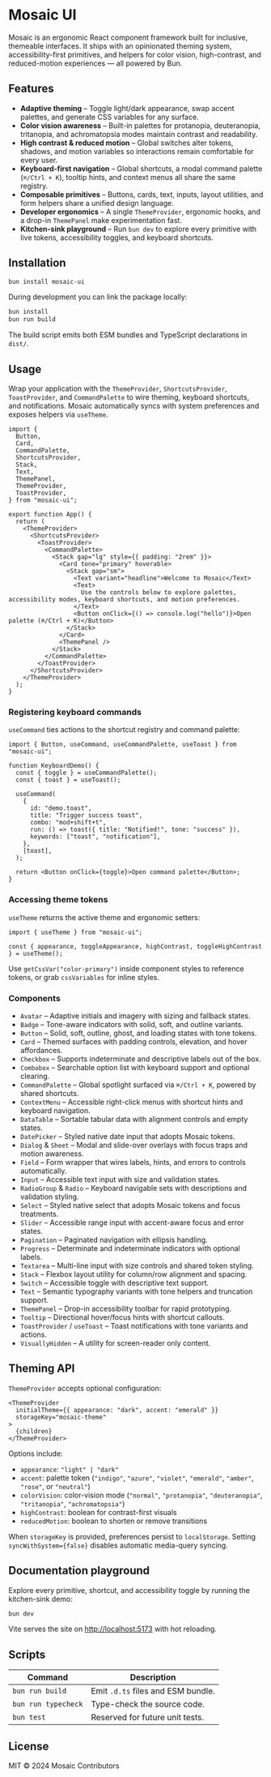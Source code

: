 # Mosaic UI

Mosaic is an ergonomic React component framework built for inclusive, themeable interfaces. It ships with an opinionated theming system, accessibility-first primitives, and helpers for color vision, high-contrast, and reduced-motion experiences — all powered by Bun.

## Features

- **Adaptive theming** – Toggle light/dark appearance, swap accent palettes, and generate CSS variables for any surface.
- **Color vision awareness** – Built-in palettes for protanopia, deuteranopia, tritanopia, and achromatopsia modes maintain contrast and readability.
- **High contrast & reduced motion** – Global switches alter tokens, shadows, and motion variables so interactions remain comfortable for every user.
- **Keyboard-first navigation** – Global shortcuts, a modal command palette (`⌘/Ctrl + K`), tooltip hints, and context menus all share the same registry.
- **Composable primitives** – Buttons, cards, text, inputs, layout utilities, and form helpers share a unified design language.
- **Developer ergonomics** – A single `ThemeProvider`, ergonomic hooks, and a drop-in `ThemePanel` make experimentation fast.
- **Kitchen-sink playground** – Run `bun dev` to explore every primitive with live tokens, accessibility toggles, and keyboard shortcuts.

## Installation

```bash
bun install mosaic-ui
```

During development you can link the package locally:

```bash
bun install
bun run build
```

The build script emits both ESM bundles and TypeScript declarations in `dist/`.

## Usage

Wrap your application with the `ThemeProvider`, `ShortcutsProvider`, `ToastProvider`, and `CommandPalette` to wire theming, keyboard shortcuts, and notifications. Mosaic automatically syncs with system preferences and exposes helpers via `useTheme`.

```tsx
import {
  Button,
  Card,
  CommandPalette,
  ShortcutsProvider,
  Stack,
  Text,
  ThemePanel,
  ThemeProvider,
  ToastProvider,
} from "mosaic-ui";

export function App() {
  return (
    <ThemeProvider>
      <ShortcutsProvider>
        <ToastProvider>
          <CommandPalette>
            <Stack gap="lg" style={{ padding: "2rem" }}>
              <Card tone="primary" hoverable>
                <Stack gap="sm">
                  <Text variant="headline">Welcome to Mosaic</Text>
                  <Text>
                    Use the controls below to explore palettes, accessibility modes, keyboard shortcuts, and motion preferences.
                  </Text>
                  <Button onClick={() => console.log("hello")}>Open palette (⌘/Ctrl + K)</Button>
                </Stack>
              </Card>
              <ThemePanel />
            </Stack>
          </CommandPalette>
        </ToastProvider>
      </ShortcutsProvider>
    </ThemeProvider>
  );
}
```

### Registering keyboard commands

`useCommand` ties actions to the shortcut registry and command palette:

```tsx
import { Button, useCommand, useCommandPalette, useToast } from "mosaic-ui";

function KeyboardDemo() {
  const { toggle } = useCommandPalette();
  const { toast } = useToast();

  useCommand(
    {
      id: "demo.toast",
      title: "Trigger success toast",
      combo: "mod+shift+t",
      run: () => toast({ title: "Notified!", tone: "success" }),
      keywords: ["toast", "notification"],
    },
    [toast],
  );

  return <Button onClick={toggle}>Open command palette</Button>;
}
```

### Accessing theme tokens

`useTheme` returns the active theme and ergonomic setters:

```tsx
import { useTheme } from "mosaic-ui";

const { appearance, toggleAppearance, highContrast, toggleHighContrast } = useTheme();
```

Use `getCssVar("color-primary")` inside component styles to reference tokens, or grab `cssVariables` for inline styles.

### Components

- `Avatar` – Adaptive initials and imagery with sizing and fallback states.
- `Badge` – Tone-aware indicators with solid, soft, and outline variants.
- `Button` – Solid, soft, outline, ghost, and loading states with tone tokens.
- `Card` – Themed surfaces with padding controls, elevation, and hover affordances.
- `Checkbox` – Supports indeterminate and descriptive labels out of the box.
- `Combobox` – Searchable option list with keyboard support and optional clearing.
- `CommandPalette` – Global spotlight surfaced via `⌘/Ctrl + K`, powered by shared shortcuts.
- `ContextMenu` – Accessible right-click menus with shortcut hints and keyboard navigation.
- `DataTable` – Sortable tabular data with alignment controls and empty states.
- `DatePicker` – Styled native date input that adopts Mosaic tokens.
- `Dialog` & `Sheet` – Modal and slide-over overlays with focus traps and motion awareness.
- `Field` – Form wrapper that wires labels, hints, and errors to controls automatically.
- `Input` – Accessible text input with size and validation states.
- `RadioGroup` & `Radio` – Keyboard navigable sets with descriptions and validation styling.
- `Select` – Styled native select that adopts Mosaic tokens and focus treatments.
- `Slider` – Accessible range input with accent-aware focus and error states.
- `Pagination` – Paginated navigation with ellipsis handling.
- `Progress` – Determinate and indeterminate indicators with optional labels.
- `Textarea` – Multi-line input with size controls and shared token styling.
- `Stack` – Flexbox layout utility for column/row alignment and spacing.
- `Switch` – Accessible toggle with descriptive text support.
- `Text` – Semantic typography variants with tone helpers and truncation support.
- `ThemePanel` – Drop-in accessibility toolbar for rapid prototyping.
- `Tooltip` – Directional hover/focus hints with shortcut callouts.
- `ToastProvider` / `useToast` – Toast notifications with tone variants and actions.
- `VisuallyHidden` – A utility for screen-reader only content.

## Theming API

`ThemeProvider` accepts optional configuration:

```tsx
<ThemeProvider
  initialTheme={{ appearance: "dark", accent: "emerald" }}
  storageKey="mosaic-theme"
>
  {children}
</ThemeProvider>
```

Options include:

- `appearance`: `"light" | "dark"`
- `accent`: palette token (`"indigo"`, `"azure"`, `"violet"`, `"emerald"`, `"amber"`, `"rose"`, or `"neutral"`)
- `colorVision`: color-vision mode (`"normal"`, `"protanopia"`, `"deuteranopia"`, `"tritanopia"`, `"achromatopsia"`)
- `highContrast`: boolean for contrast-first visuals
- `reducedMotion`: boolean to shorten or remove transitions

When `storageKey` is provided, preferences persist to `localStorage`. Setting `syncWithSystem={false}` disables automatic media-query syncing.

## Documentation playground

Explore every primitive, shortcut, and accessibility toggle by running the kitchen-sink demo:

```bash
bun dev
```

Vite serves the site on [http://localhost:5173](http://localhost:5173) with hot reloading.

## Scripts

| Command              | Description                          |
| -------------------- | ------------------------------------ |
| `bun run build`      | Emit `.d.ts` files and ESM bundle.   |
| `bun run typecheck`  | Type-check the source code.          |
| `bun test`           | Reserved for future unit tests.      |

## License

MIT © 2024 Mosaic Contributors
